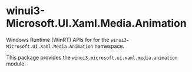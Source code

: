 <!-- warning: Please don't edit this file. It was automatically generated. -->

# winui3-Microsoft.UI.Xaml.Media.Animation

Windows Runtime (WinRT) APIs for for the `winui3-Microsoft.UI.Xaml.Media.Animation` namespace.

This package provides the `winui3.microsoft.ui.xaml.media.animation` module.
